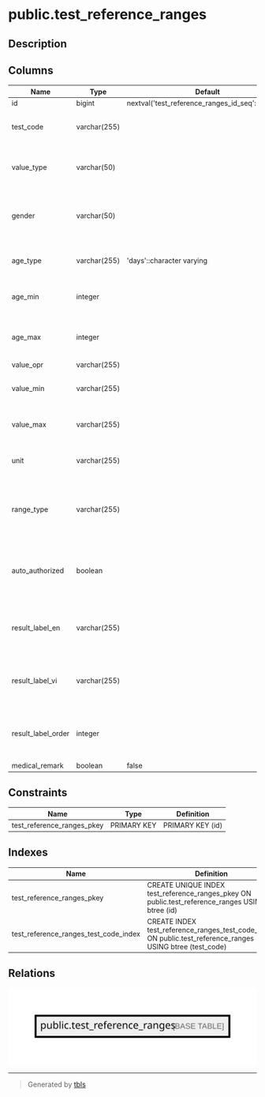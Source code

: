# public.test_reference_ranges

## Description

## Columns

| Name               | Type         | Default                                           | Nullable | Comment                                                                       |
| ------------------ | ------------ | ------------------------------------------------- | -------- | ----------------------------------------------------------------------------- |
| id                 | bigint       | nextval('test_reference_ranges_id_seq'::regclass) | false    |                                                                               |
| test_code          | varchar(255) |                                                   | false    | Mandatory unique identifier for the test                                      |
| value_type         | varchar(50)  |                                                   | false    | Mandatory: Indicates if the value is numeric or text                          |
| gender             | varchar(50)  |                                                   | false    | Mandatory: Specifies the gender, [Male, Female, Both]                         |
| age_type           | varchar(255) | 'days'::character varying                         | false    | Mandatory: Specifies the age type. Default: days                              |
| age_min            | integer      |                                                   | false    | Mandatory: Specifies the minimum age range in days                            |
| age_max            | integer      |                                                   | false    | Mandatory: Specifies the maximum age range in days                            |
| value_opr          | varchar(255) |                                                   | false    |                                                                               |
| value_min          | varchar(255) |                                                   | true     | Mandatory: Specifies the minimum value                                        |
| value_max          | varchar(255) |                                                   | true     | Mandatory: Specifies the maximum value                                        |
| unit               | varchar(255) |                                                   | true     | Optional: Specifies the unit of measurement                                   |
| range_type         | varchar(255) |                                                   | false    | Mandatory: Specifies the range type (normal, abnormal, critical, print_range) |
| auto_authorized    | boolean      |                                                   | false    | Mandatory: Specifies if the range is auto-authorized or not (true, false)     |
| result_label_en    | varchar(255) |                                                   | true     | For print_range type, the label to be displayed in the result                 |
| result_label_vi    | varchar(255) |                                                   | true     | For print_range type, the label to be displayed in the result                 |
| result_label_order | integer      |                                                   | true     | For print_range type, the label order to be displayed in the result           |
| medical_remark     | boolean      | false                                             | false    |                                                                               |

## Constraints

| Name                       | Type        | Definition       |
| -------------------------- | ----------- | ---------------- |
| test_reference_ranges_pkey | PRIMARY KEY | PRIMARY KEY (id) |

## Indexes

| Name                                  | Definition                                                                                                 |
| ------------------------------------- | ---------------------------------------------------------------------------------------------------------- |
| test_reference_ranges_pkey            | CREATE UNIQUE INDEX test_reference_ranges_pkey ON public.test_reference_ranges USING btree (id)            |
| test_reference_ranges_test_code_index | CREATE INDEX test_reference_ranges_test_code_index ON public.test_reference_ranges USING btree (test_code) |

## Relations

![er](public.test_reference_ranges.svg)

---

> Generated by [tbls](https://github.com/k1LoW/tbls)
